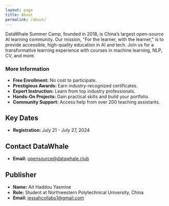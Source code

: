 ```yaml
---
layout: page
title: About
permalink: /about/
---
```

DataWhale Summer Camp, founded in 2018, is China’s largest open-source AI learning community. Our mission, "For the learner, with the learner," is to provide accessible, high-quality education in AI and tech. Join us for a transformative learning experience with courses in machine learning, NLP, CV, and more.

### More Information

- **Free Enrollment:** No cost to participate.
- **Prestigious Awards:** Earn industry-recognized certificates.
- **Expert Instruction:** Learn from top industry professionals.
- **Hands-On Projects:** Gain practical skills and build your portfolio.
- **Community Support:** Access help from over 200 teaching assistants.

## Key Dates

- **Registration:** July 21 - July 27, 2024

## Contact DataWhale

- **Email:** [opensource@datawhale.club](mailto:opensource@datawhale.club)

## Publisher

- **Name:** Ait Haddou Yasmine
- **Role:** Student at Northwestern Polytechnical University, China
- **Email:** [jessahcollabs1@gmail.com](mailto:jessahcollabs1@gmail.com)
